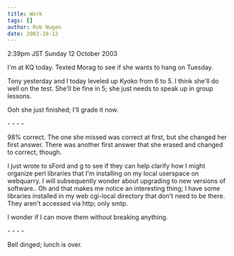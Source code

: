 ```yaml
---
title: Work
tags: []
author: Rob Nugen
date: 2003-10-12
---
```


<p class=date>2:39pm JST Sunday 12 October 2003</p>

<p>I'm at KQ today.  Texted Morag to see if she wants to hang on
Tuesday.</p>

<p>Tony yesterday and I today leveled up Kyoko from 6 to 5.  I think
she'll do well on the test.  She'll be fine in 5; she just needs to
speak up in group lessons.</p>

<p>Ooh she just finished; I'll grade it now.</p>

<p>- - - -</p>

<p>98% correct.  The one she missed was correct at first, but she
changed her first answer.  There was another first answer that she
erased and changed to correct, though.</p>

<p>I just wrote to sFord and g to see if they can help clarify how I
might organize perl libraries that I'm installing on my local
userspace on webquarry.  I will subsequently wonder about upgrading to
new versions of software..  Oh and that makes me notice an interesting
thing; I have some libraries installed in my web cgi-local directory
that don't need to be there.  They aren't accessed via http; only
smtp.</p>

<p>I wonder if I can move them without breaking anything.</p>

<p>- - - -</p>

<p>Bell dinged; lunch is over.</p>
